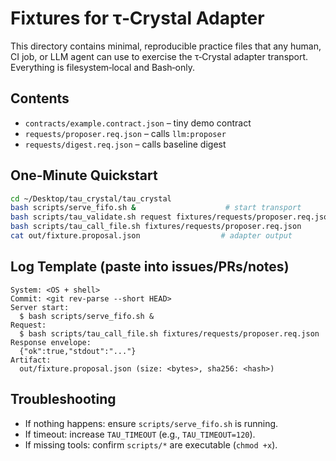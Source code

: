 # Fixtures for τ‑Crystal Adapter

This directory contains minimal, reproducible practice files that any human, CI job, or LLM agent can use to exercise the τ‑Crystal adapter transport. Everything is filesystem‑local and Bash‑only.

## Contents
- `contracts/example.contract.json` – tiny demo contract
- `requests/proposer.req.json` – calls `llm:proposer`
- `requests/digest.req.json` – calls baseline digest

## One‑Minute Quickstart
```bash
cd ~/Desktop/tau_crystal/tau_crystal
bash scripts/serve_fifo.sh &                    # start transport
bash scripts/tau_validate.sh request fixtures/requests/proposer.req.json
bash scripts/tau_call_file.sh fixtures/requests/proposer.req.json
cat out/fixture.proposal.json                  # adapter output
```

## Log Template (paste into issues/PRs/notes)
```text
System: <OS + shell>
Commit: <git rev-parse --short HEAD>
Server start:
  $ bash scripts/serve_fifo.sh &
Request:
  $ bash scripts/tau_call_file.sh fixtures/requests/proposer.req.json
Response envelope:
  {"ok":true,"stdout":"..."}
Artifact:
  out/fixture.proposal.json (size: <bytes>, sha256: <hash>)
```

## Troubleshooting
- If nothing happens: ensure `scripts/serve_fifo.sh` is running.
- If timeout: increase `TAU_TIMEOUT` (e.g., `TAU_TIMEOUT=120`).
- If missing tools: confirm `scripts/*` are executable (`chmod +x`).
